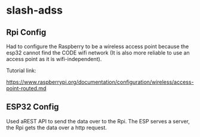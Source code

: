 # slash-adss

## Rpi Config

Had to configure the Raspberry to be a wireless access point because the esp32
cannot find the CODE wifi network
(It is also more reliable to use an access point as it is wifi-independent).

Tutorial link:

https://www.raspberrypi.org/documentation/configuration/wireless/access-point-routed.md

## ESP32 Config

Used aREST API to send the data over to the Rpi.
The ESP serves a server, the Rpi gets the data over a http request.